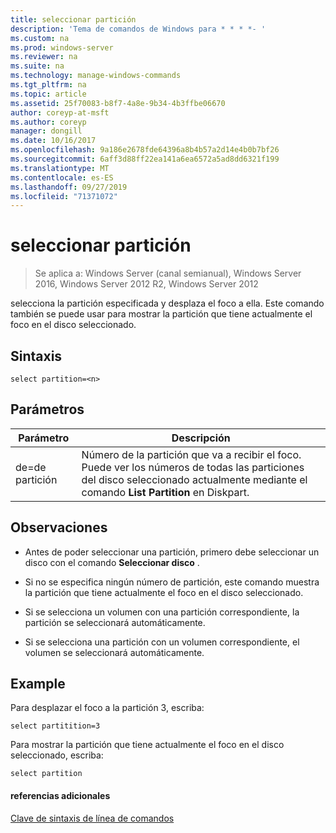 ```yaml
---
title: seleccionar partición
description: 'Tema de comandos de Windows para * * * *- '
ms.custom: na
ms.prod: windows-server
ms.reviewer: na
ms.suite: na
ms.technology: manage-windows-commands
ms.tgt_pltfrm: na
ms.topic: article
ms.assetid: 25f70083-b8f7-4a8e-9b34-4b3ffbe06670
author: coreyp-at-msft
ms.author: coreyp
manager: dongill
ms.date: 10/16/2017
ms.openlocfilehash: 9a186e2678fde64396a8b4b57a2d14e4b0b7bf26
ms.sourcegitcommit: 6aff3d88ff22ea141a6ea6572a5ad8dd6321f199
ms.translationtype: MT
ms.contentlocale: es-ES
ms.lasthandoff: 09/27/2019
ms.locfileid: "71371072"
---
```

# <a name="select-partition"></a>seleccionar partición

>Se aplica a: Windows Server (canal semianual), Windows Server 2016, Windows Server 2012 R2, Windows Server 2012

selecciona la partición especificada y desplaza el foco a ella. Este comando también se puede usar para mostrar la partición que tiene actualmente el foco en el disco seleccionado.  
  
  
  
## <a name="syntax"></a>Sintaxis  
  
```  
select partition=<n>  
```  
  
## <a name="parameters"></a>Parámetros  
  
|   Parámetro    |                                                                                    Descripción                                                                                    |
|----------------|-----------------------------------------------------------------------------------------------------------------------------------------------------------------------------------|
| <n> de\=de partición | Número de la partición que va a recibir el foco. Puede ver los números de todas las particiones del disco seleccionado actualmente mediante el comando **List Partition** en Diskpart. |
  
## <a name="remarks"></a>Observaciones  
  
-   Antes de poder seleccionar una partición, primero debe seleccionar un disco con el comando **Seleccionar disco** .  
  
-   Si no se especifica ningún número de partición, este comando muestra la partición que tiene actualmente el foco en el disco seleccionado.  
  
-   Si se selecciona un volumen con una partición correspondiente, la partición se seleccionará automáticamente.  
  
-   Si se selecciona una partición con un volumen correspondiente, el volumen se seleccionará automáticamente.  
  
## <a name="BKMK_examples"></a>Example  
Para desplazar el foco a la partición 3, escriba:  
  
```  
select partitition=3  
```  
  
Para mostrar la partición que tiene actualmente el foco en el disco seleccionado, escriba:  
  
```  
select partition  
```  
  
#### <a name="additional-references"></a>referencias adicionales  
[Clave de sintaxis de línea de comandos](command-line-syntax-key.md)  
  

  

